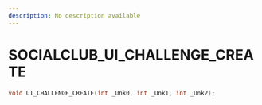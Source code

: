 ```yaml
---
description: No description available 
---
```


# SOCIALCLUB\_UI_CHALLENGE_CREATE

```cpp
void UI_CHALLENGE_CREATE(int _Unk0, int _Unk1, int _Unk2);
```